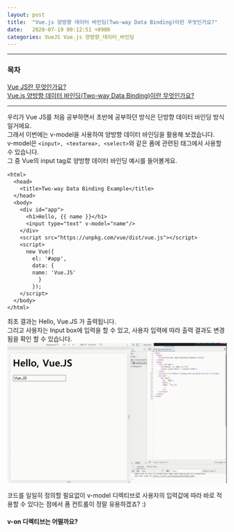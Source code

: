 ```yaml
---
layout: post
title:  "Vue.js 양방향 데이터 바인딩(Two-way Data Binding)이란 무엇인가요?"
date:   2020-07-19 00:12:51 +0900
categories: VueJS Vue.js 양방향_데이터_바인딩
---
```

***
### 목차
[Vue JS란 무엇인가요?](https://bethbang1004.github.io/vuejs/vue.js/%EA%B0%9C%EC%9A%94/2020/07/16/welcome-to-jekyll.html, "#1")      
[Vue.js 양방향 데이터 바인딩(Two-way Data Binding)이란 무엇인가요?](*https://bethbang1004.github.io/vuejs/vue.js/%EC%96%91%EB%B0%A9%ED%96%A5_%EB%8D%B0%EC%9D%B4%ED%84%B0_%EB%B0%94%EC%9D%B8%EB%94%A9/2020/07/18/binding-welcome-to-jekyll.html*, "#2")     
***

우리가 Vue JS를 처음 공부하면서 초반에 공부하던 방식은 단방향 데이터 바인딩 방식일거에요.      
그래서 이번에는 v-model을 사용하여 양방향 데이터 바인딩을 활용해 보겠습니다.   
v-model은 ```<input>, <textarea>, <select>```와 같은 폼에 관련된 태그에서 사용할 수 있습니다.   
그 중 Vue의 input tag로 양방향 데이터 바인딩 예시를 들어볼게요.  

```
<html>
  <head>
    <title>Two-way Data Binding Example</title>
  </head>
  <body>
    <div id="app">
      <h1>Hello, {{ name }}</h1>
      <input type="text" v-model="name"/>
    </div>
    <script src="https://unpkg.com/vue/dist/vue.js"></script>
    <script>
      new Vue({
        el: '#app',
        data: {
        name: 'Vue.JS'
          }
        });
    </script>
  </body>
</html>

```
최초 결과는 Hello, Vue.JS 가 출력됩니다.   
그리고 사용자는 Input box에 입력을 할 수 있고, 사용자 입력에 따라 출력 결과도 변경됨을 확인 할 수 있습니다.   
![Alt text](/assets/binding_export.gif "two-way data binding example")   

코드를 일일히 정의할 필요없이 v-model 디렉티브로 사용자의 입력값에 따라 바로 적용할 수 있다는 점에서 폼 컨트롤이 정말 유용하겠죠? :)      

#### v-on 디렉티브는 어떨까요?   
